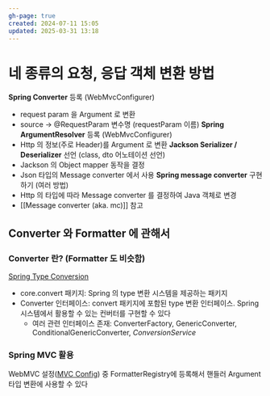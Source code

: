```yaml
---
gh-page: true
created: 2024-07-11 15:05
updated: 2025-03-31 13:18
---
```



# 네 종류의 요청, 응답 객체 변환 방법
**Spring Converter** 등록 (WebMvcConfigurer)
- request param 을 Argument 로 변환
- source -> @RequestParam 변수명 (requestParam 이름)
**Spring ArgumentResolver** 등록 (WebMvcConfigurer)
- Http 의 정보(주로 Header)를 Argument 로 변환
**Jackson Serializer / Deserializer** 선언 (class, dto 어노테이션 선언)
- Jackson 의 Object mapper 동작을 결정
- Json 타입의 Message converter 에서 사용
**Spring message converter** 구현하기 (여러 방법)
- Http 의 타입에 따라 Message converter 를 결정하여 Java 객체로 변경
- [[Message converter (aka. mc)]] 참고

## Converter 와 Formatter 에 관해서
### Converter 란? (Formatter 도 비슷함)
[Spring Type Conversion](https://docs.spring.io/spring-framework/reference/core/validation/convert.html)
- core.convert 패키지: Spring 의 type 변환 시스템을 제공하는 패키지 
- Converter 인터페이스: convert 패키지에 포함된 type 변환 인터페이스. Spring 시스템에서 활용할 수 있는 컨버터를 구현할 수 있다
	- 여러 관련 인터페이스 존재: ConverterFactory, GenericConverter, ConditionalGenericConverter, *ConversionService*

### Spring MVC 활용
 WebMVC 설정([MVC Config](https://docs.spring.io/spring-framework/reference/web/webmvc/mvc-config.html)) 중 FormatterRegistry에 등록해서 핸들러 Argument 타입 변환에 사용할 수 있다